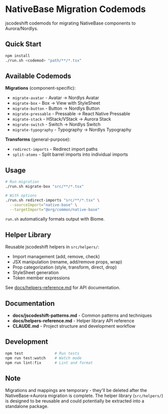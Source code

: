 # NativeBase Migration Codemods

jscodeshift codemods for migrating NativeBase components to Aurora/Nordlys.

## Quick Start

```bash
npm install
./run.sh <codemod> "path/**/*.tsx"
```

## Available Codemods

**Migrations** (component-specific):
- `migrate-avatar` - Avatar → Nordlys Avatar
- `migrate-box` - Box → View with StyleSheet
- `migrate-button` - Button → Nordlys Button
- `migrate-pressable` - Pressable → React Native Pressable
- `migrate-stack` - HStack/VStack → Aurora Stack
- `migrate-switch` - Switch → Nordlys Switch
- `migrate-typography` - Typography → Nordlys Typography

**Transforms** (general-purpose):
- `redirect-imports` - Redirect import paths
- `split-atoms` - Split barrel imports into individual imports

## Usage

```bash
# Run migration
./run.sh migrate-box "src/**/*.tsx"

# With options
./run.sh redirect-imports "src/**/*.tsx" \
  --sourceImport="native-base" \
  --targetImport="@org/common/native-base"
```

`run.sh` automatically formats output with Biome.

## Helper Library

Reusable jscodeshift helpers in `src/helpers/`:
- Import management (add, remove, check)
- JSX manipulation (rename, add/remove props, wrap)
- Prop categorization (style, transform, direct, drop)
- StyleSheet generation
- Token member expressions

See [docs/helpers-reference.md](docs/helpers-reference.md) for API documentation.

## Documentation

- **docs/jscodeshift-patterns.md** - Common patterns and techniques
- **docs/helpers-reference.md** - Helper library API reference
- **CLAUDE.md** - Project structure and development workflow

## Development

```bash
npm test              # Run tests
npm run test:watch    # Watch mode
npm run lint:fix      # Lint and format
```

## Note

Migrations and mappings are temporary - they'll be deleted after the NativeBase→Aurora migration is complete. The helper library (`src/helpers/`) is designed to be reusable and could potentially be extracted into a standalone package.
